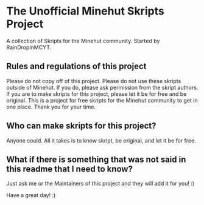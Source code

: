 # The Unofficial Minehut Skripts Project
A collection of Skripts for the Minehut community. Started by RainDropInMCYT.

## Rules and regulations of this project
Please do not copy off of this project. Please do not use these skripts outside of Minehut. If you do, please ask permission from the skript authors. If you are to make skripts for this project, please let it be for free and be original. This is a project for free skripts for the Minehut community to get in one place. Thank you for your time.

## Who can make skripts for this project?
Anyone could. All it takes is to know skript, be original, and let it be for free.

## What if there is something that was not said in this readme that I need to know?
Just ask me or the Maintainers of this project and they will add it for you! :)

Have a great day! :)
